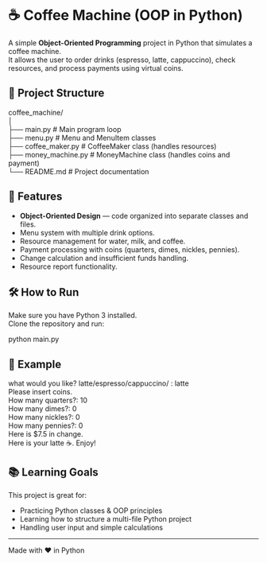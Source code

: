 # ☕ Coffee Machine (OOP in Python)

A simple **Object-Oriented Programming** project in Python that simulates a coffee machine.  
It allows the user to order drinks (espresso, latte, cappuccino), check resources, and process payments using virtual coins.

## 📂 Project Structure
coffee_machine/  
│  
├── main.py           # Main program loop  
├── menu.py           # Menu and MenuItem classes  
├── coffee_maker.py   # CoffeeMaker class (handles resources)  
├── money_machine.py  # MoneyMachine class (handles coins and payment)  
└── README.md         # Project documentation  

## 🚀 Features
- **Object-Oriented Design** — code organized into separate classes and files.  
- Menu system with multiple drink options.  
- Resource management for water, milk, and coffee.  
- Payment processing with coins (quarters, dimes, nickles, pennies).  
- Change calculation and insufficient funds handling.  
- Resource report functionality.  

## 🛠 How to Run
Make sure you have Python 3 installed.  
Clone the repository and run:  

python main.py  

## 📸 Example
what would you like? latte/espresso/cappuccino/ : latte  
Please insert coins.  
How many quarters?: 10  
How many dimes?: 0  
How many nickles?: 0  
How many pennies?: 0  
Here is $7.5 in change.  
Here is your latte ☕️. Enjoy!  

## 📚 Learning Goals
This project is great for:  
- Practicing Python classes & OOP principles  
- Learning how to structure a multi-file Python project  
- Handling user input and simple calculations  

---  
Made with ❤️ in Python  
